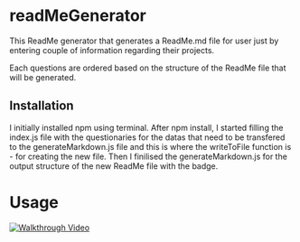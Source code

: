 # readMeGenerator
This ReadMe generator that generates a ReadMe.md file for user just by entering couple of information regarding their projects. 

Each questions are ordered based on the structure of the ReadMe file that will be generated. 

## Installation
I initially installed npm using terminal. After npm install, I started filling the index.js file with the questionaries for the datas that need to be transfered to the generateMarkdown.js file and this is where the writeToFile function is - for creating the new file. Then I finilised the generateMarkdown.js for the output structure of the new ReadMe file with the badge. 

# Usage
[![Walkthrough Video](https://img.youtube.com/vi/tmvovI9ZTr4/0.jpg)](https://www.youtube.com/watch?v=tmvovI9ZTr4&feature=youtu.be)